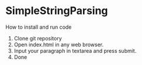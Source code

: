 # SimpleStringParsing

How to install and run code
1. Clone git repository
2. Open index.html in any web browser.
3. Input your paragraph in textarea and press submit.
4. Done
